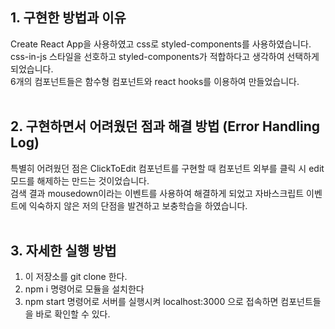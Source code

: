 ## 1. 구현한 방법과 이유
Create React App을 사용하였고 css로 styled-components를 사용하였습니다.<br/>
css-in-js 스타일을 선호하고 styled-components가 적합하다고 생각하여 선택하게 되었습니다.<br/>
6개의 컴포넌트들은 함수형 컴포넌트와 react hooks를 이용하여 만들었습니다.
<br/>
<br/>

## 2. 구현하면서 어려웠던 점과 해결 방법 (Error Handling Log)
특별히 어려웠던 점은 ClickToEdit 컴포넌트를 구현할 때 컴포넌트 외부를 클릭 시 edit모드를 해제하는 만드는 것이었습니다.<br/>
검색 결과 mousedown이라는 이벤트를 사용하여 해결하게 되었고 자바스크립트 이벤트에 익숙하지 않은 저의 단점을 발견하고 보충학습을 하였습니다.
<br/>
<br/>

## 3. 자세한 실행 방법
1. 이 저장소를 git clone 한다.
2. npm i 명령어로 모듈을 설치한다
3. npm start 명령어로 서버를 실행시켜 localhost:3000 으로 접속하면 컴포넌트들을 바로 확인할 수 있다.
